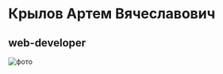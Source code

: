 # Крылов Артем Вячеславович  
## web-developer

![фото](https://sun9-7.userapi.com/impf/c622427/v622427511/50b6f/ID6wqrnMdoo.jpg?size=2048x1536&quality=96&sign=9d3e4b8fa1b39f7ff73e3b207127ff87&type=album)